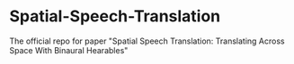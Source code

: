 # Spatial-Speech-Translation
The official repo for paper "Spatial Speech Translation: Translating Across Space With Binaural Hearables"

